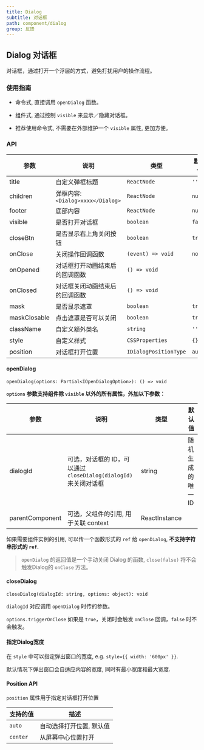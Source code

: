 ```yaml
---
title: Dialog
subtitle: 对话框
path: component/dialog
group: 反馈
---
```


## Dialog 对话框

对话框，通过打开一个浮层的方式，避免打扰用户的操作流程。

### 使用指南

-  命令式, 直接调用 `openDialog` 函数。

-  组件式, 通过控制 `visible` 来显示／隐藏对话框。

-  推荐使用命令式, 不需要在外部维护一个 `visible` 属性, 更加方便。

### API

| 参数             | 说明                              | 类型                   | 默认值   |
| --------------- | --------------------------------- | --------------------- | ------- |
| title           | 自定义弹框标题                      | `ReactNode`           | `''`    |
| children        | 弹框内容: `<Dialog>xxxx</Dialog>`  | `ReactNode`           | `null`  |
| footer          | 底部内容                           | `ReactNode`           | `null`  |
| visible         | 是否打开对话框                      | `boolean`             | `false` |
| closeBtn        | 是否显示右上角关闭按钮               | `boolean`             | `true`  |
| onClose         | 关闭操作回调函数                    | `(event) => void`     | `noop`  |
| onOpened        | 对话框打开动画结束后的回调函数        | `() => void`          |  			 |
| onClosed        | 对话框关闭动画结束后的回调函数        | `() => void`          |  			 |
| mask            | 是否显示遮罩                       | `boolean`             | `true`  |
| maskClosable    | 点击遮罩是否可以关闭                 | `boolean`             | `true`  |
| className       | 自定义额外类名                      | `string`              | `''`    |
| style           | 自定义样式                         | `CSSProperties`   		 | `{}`    |
| position 				| 对话框打开位置                      | `IDialogPositionType` | `auto`  |

#### openDialog

`openDialog(options: Partial<IOpenDialogOption>): () => void`

**`options` 参数支持组件除 `visible` 以外的所有属性，外加以下参数：**

| 参数           | 说明                            | 类型     | 默认值      |
| ------------ | ----------------------------- | ------ | -------- |
| dialogId   | 可选，对话框的 ID，可以通过 `closeDialog(dialogId)` 来关闭对话框  | string | 随机生成的唯一ID  |
| parentComponent |  可选，父组件的引用, 用于关联 context   | ReactInstance  |    |

如果需要组件实例的引用, 可以传一个函数形式的 `ref` 给 `openDialog`, **不支持字符串形式的 `ref`.**

> `openDialog` 的返回值是一个手动关闭 Dialog 的函数, `close(false)` 将不会触发Dialog的 `onClose` 方法。

#### closeDialog

`closeDialog(dialogId: string, options: object): void`

`dialogId` 对应调用 `openDialog` 时传的参数。

`options.triggerOnClose` 如果是 `true`，关闭时会触发 `onClose` 回调，`false` 时不会触发。


#### 指定Dialog宽度

在 `style` 中可以指定弹出窗口的宽度, e.g. `style={{ width: '600px' }}`.

默认情况下弹出窗口会自适应内容的宽度, 同时有最小宽度和最大宽度.

#### Position API

`position` 属性用于指定对话框打开位置

| 支持的值  | 描述                  |
| -------- | -------------------- |
| `auto`   | 自动选择打开位置, 默认值 |
| `center` | 从屏幕中心位置打开      |
 
